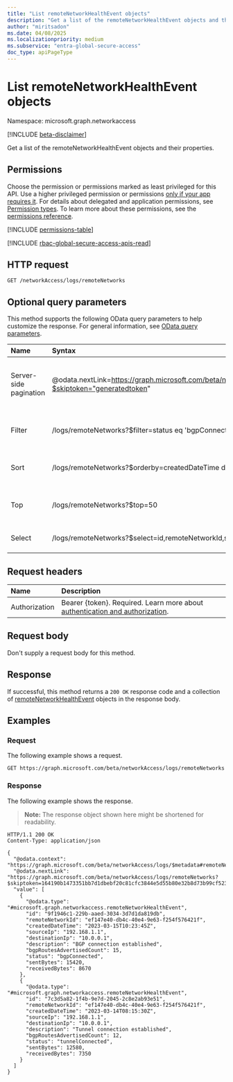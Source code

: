 ```yaml
---
title: "List remoteNetworkHealthEvent objects"
description: "Get a list of the remoteNetworkHealthEvent objects and their properties."
author: "miritsadon"
ms.date: 04/08/2025
ms.localizationpriority: medium
ms.subservice: "entra-global-secure-access"
doc_type: apiPageType
---
```


# List remoteNetworkHealthEvent objects

Namespace: microsoft.graph.networkaccess

[!INCLUDE [beta-disclaimer](../../includes/beta-disclaimer.md)]

Get a list of the remoteNetworkHealthEvent objects and their properties.

## Permissions

Choose the permission or permissions marked as least privileged for this API. Use a higher privileged permission or permissions [only if your app requires it](/graph/permissions-overview#best-practices-for-using-microsoft-graph-permissions). For details about delegated and application permissions, see [Permission types](/graph/permissions-overview#permission-types). To learn more about these permissions, see the [permissions reference](/graph/permissions-reference).

<!-- {
  "blockType": "permissions",
  "name": "networkaccess-logs-list-remotenetworks-permissions"
}
-->
[!INCLUDE [permissions-table](../includes/permissions/networkaccess-logs-list-remotenetworks-permissions.md)]

[!INCLUDE [rbac-global-secure-access-apis-read](../includes/rbac-for-apis/rbac-global-secure-access-apis-read.md)]

## HTTP request

<!-- {
  "blockType": "ignored"
}
-->
``` http
GET /networkAccess/logs/remoteNetworks
```

## Optional query parameters

This method supports the following OData query parameters to help customize the response. For general information, see [OData query parameters](/graph/query-parameters).

|Name|Syntax|Notes|
|:---|:---|:---|
|Server-side pagination|@odata.nextLink=https://graph.microsoft.com/beta/networkAccess/logs/remoteNetworks?$skiptoken="generatedtoken"|The page size defaults to and is limited to 1000.|
|Filter|/logs/remoteNetworks?$filter=status eq 'bgpConnected'|All properties are filterable.|
|Sort|/logs/remoteNetworks?$orderby=createdDateTime desc|You can order by all properties.|
|Top|/logs/remoteNetworks?$top=50|The maximum value is 1000.|
|Select|/logs/remoteNetworks?$select=id,remoteNetworkId,status|Select specific properties.|

## Request headers

|Name|Description|
|:---|:---|
|Authorization|Bearer {token}. Required. Learn more about [authentication and authorization](/graph/auth/auth-concepts).|

## Request body

Don't supply a request body for this method.

## Response

If successful, this method returns a `200 OK` response code and a collection of [remoteNetworkHealthEvent](../resources/networkaccess-remotenetworkhealthevent.md) objects in the response body.

## Examples

### Request

The following example shows a request.
<!-- {
  "blockType": "request",
  "name": "list_remotenetworkhealthevent"
}
-->
``` http
GET https://graph.microsoft.com/beta/networkAccess/logs/remoteNetworks
```

### Response

The following example shows the response.
>**Note:** The response object shown here might be shortened for readability.
<!-- {
  "blockType": "response",
  "truncated": true,
  "@odata.type": "Collection(microsoft.graph.networkaccess.remoteNetworkHealthEvent)"
}
-->
``` http
HTTP/1.1 200 OK
Content-Type: application/json

{
  "@odata.context": "https://graph.microsoft.com/beta/networkAccess/logs/$metadata#remoteNetworks",
  "@odata.nextLink": "https://graph.microsoft.com/beta/networkAccess/logs/remoteNetworks?$skiptoken=164190b1473351bb7d1dbebf20c81cfc3844e5d55b80e32b8d73b99cf523f5a0",
  "value": [
    {
      "@odata.type": "#microsoft.graph.networkaccess.remoteNetworkHealthEvent",
      "id": "9f1946c1-229b-aaed-3034-3d7d1da819db",
      "remoteNetworkId": "ef147e40-db4c-40e4-9e63-f254f576421f",
      "createdDateTime": "2023-03-15T10:23:45Z",
      "sourceIp": "192.168.1.1",
      "destinationIp": "10.0.0.1",
      "description": "BGP connection established",
      "bgpRoutesAdvertisedCount": 15,
      "status": "bgpConnected",
      "sentBytes": 15420,
      "receivedBytes": 8670
    },
    {
      "@odata.type": "#microsoft.graph.networkaccess.remoteNetworkHealthEvent",
      "id": "7c3d5a82-1f4b-9e7d-2045-2c8e2ab93e51",
      "remoteNetworkId": "ef147e40-db4c-40e4-9e63-f254f576421f",
      "createdDateTime": "2023-03-14T08:15:30Z",
      "sourceIp": "192.168.1.1",
      "destinationIp": "10.0.0.1",
      "description": "Tunnel connection established",
      "bgpRoutesAdvertisedCount": 12,
      "status": "tunnelConnected",
      "sentBytes": 12580,
      "receivedBytes": 7350
    }
  ]
}

```